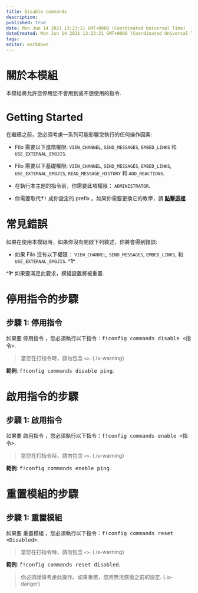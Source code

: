 ```yaml
---
title: Disable commands
description:
published: true
date: Mon Jun 14 2021 13:23:21 GMT+0000 (Coordinated Universal Time)
dateCreated: Mon Jun 14 2021 13:23:21 GMT+0000 (Coordinated Universal Time)
tags:
editor: markdown
---
```


# 關於本模組

本模組將允許您停用您不會用到或不想使用的指令.

# Getting Started

在繼續之前，您必須考慮一系列可能影響您執行的任何操作因素:

- Filo 需要以下進階權限: ``VIEW_CHANNEL``, ``SEND_MESSAGES``, ``EMBED_LINKS`` 和 ``USE_EXTERNAL_EMOJIS``.

- Filo 需要以下基礎權限: ``VIEW_CHANNEL``, ``SEND_MESSAGES``, ``EMBED_LINKS``, ``USE_EXTERNAL_EMOJIS``, ``READ_MESSAGE_HISTORY`` 和 ``ADD_REACTIONS``.

- 在執行本主題的指令前，你需要此項權限： ``ADMINISTRATOR``.

- 你需要取代<kbd>f!</kbd> 成你設定的 prefix 。如果你需要更換它的教學，請 **[點擊這裡](https://wiki.filobot.xyz/zh-Tw/modules/prefix)**.

# 常見錯誤

如果在使用本模組時，如果你沒有開啟下列敘述，你將會得到錯誤:

- 如果 Filo 沒有以下權限： ``VIEW_CHANNEL``, ``SEND_MESSAGES``, ``EMBED_LINKS``, 和 ``USE_EXTERNAL_EMOJIS``. **^1^**

**^1^** 如果要滿足此要求，模組設置將被重置.

# 停用指令的步驟

## **步驟 1**: 停用指令

如果要 停用指令 ，您必須執行以下指令：<kbd>f!config commands disable \<指令></kbd>.

> 當您在打指令時，請勿包含 ``<>``.
{.is-warning}

**範例**: <kbd>f!config commands disable ping</kbd>.

# 啟用指令的步驟

## **步驟 1**: 啟用指令

如果要 啟用指令 ，您必須執行以下指令：<kbd>f!config commands enable \<指令></kbd>.

> 當您在打指令時，請勿包含 ``<>``.
{.is-warning}

**範例**: <kbd>f!config commands enable ping</kbd>.

# 重置模組的步驟

## **步驟 1**: 重置模組

如果要 重置模組 ，您必須執行以下指令：<kbd>f!config commands reset \<Disabled></kbd>.

> 當您在打指令時，請勿包含 ``<>``.
{.is-warning}

**範例**: <kbd>f!config commands reset disabled</kbd>.

> 你必須謹慎考慮此操作。如果重置，您將無法恢復之前的設定.
{.is-danger}
